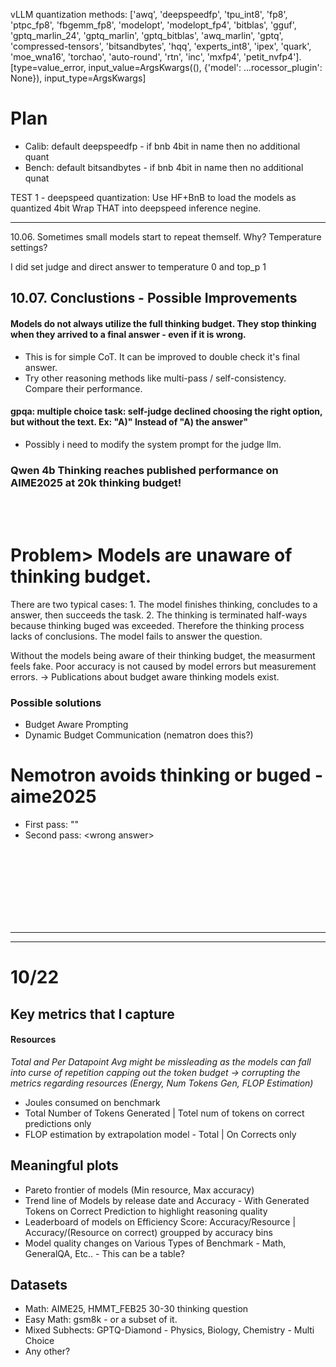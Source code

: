 vLLM quantization methods:
['awq', 'deepspeedfp', 'tpu_int8', 'fp8', 'ptpc_fp8', 'fbgemm_fp8', 'modelopt', 'modelopt_fp4', 'bitblas', 'gguf', 'gptq_marlin_24', 'gptq_marlin', 'gptq_bitblas', 'awq_marlin', 'gptq', 'compressed-tensors', 'bitsandbytes', 'hqq', 'experts_int8', 'ipex', 'quark', 'moe_wna16', 'torchao', 'auto-round', 'rtn', 'inc', 'mxfp4', 'petit_nvfp4']. [type=value_error, input_value=ArgsKwargs((), {'model': ...rocessor_plugin': None}), input_type=ArgsKwargs]

# Plan
- Calib: default deepspeedfp - if bnb 4bit in name then no additional quant
- Bench: default bitsandbytes - if bnb 4bit in name then no additional qunat


TEST 1 - deepspeed quantization:
Use HF+BnB to load the models as quantized 4bit
Wrap THAT into deepspeed inference negine.  



----
10.06.
Sometimes small models start to repeat themself. Why? Temperature settings? 

I did set judge and direct answer to temperature 0 and top_p 1

## 10.07. Conclustions - Possible Improvements
#### Models do not always utilize the full thinking budget. They stop thinking when they arrived to a final answer - even if it is wrong.
- This is for simple CoT. It can be improved to double check it's final answer.
- Try other reasoning methods like multi-pass / self-consistency. Compare their performance.
#### gpqa: multiple choice task: self-judge declined choosing the right option, but without the text. Ex: "A)" Instead of "A) the answer"
- Possibly i need to modify the system prompt for the judge llm. 

### Qwen 4b Thinking reaches published performance on AIME2025 at 20k thinking budget!
<br><br>

# Problem> Models are unaware of thinking budget.
There are two typical cases: 1. The model finishes thinking, concludes to a answer, then succeeds the task.
2. The thinking is terminated half-ways because thinking buged was exceeded. Therefore the thinking process lacks of conclusions. The model fails to answer the question.

Without the models being aware of their thinking budget, the measurment feels fake. Poor accuracy is not caused by model errors but measurement errors.
-> Publications about budget aware thinking models exist.

### Possible solutions
- Budget Aware Prompting
- Dynamic Budget Communication (nematron does this?)

# Nemotron avoids thinking or buged - aime2025
 - First pass: ""
 - Second pass: \<wrong answer\>

<br><br><br><br>
--------
--------
--------

# 10/22
## Key metrics that I capture
#### Resources
<i>Total and Per Datapoint Avg might be missleading as the models can fall into curse of repetition capping out the token budget -> corrupting the metrics regarding resources (Energy, Num Tokens Gen, FLOP Estimation)</i>
- Joules consumed on benchmark
- Total Number of Tokens Generated | Totel num of tokens on correct predictions only
- FLOP estimation by extrapolation model - Total | On Corrects only

## Meaningful plots
- Pareto frontier of models (Min resource, Max accuracy)
- Trend line of Models by release date and Accuracy - With Generated Tokens on Correct Prediction to highlight reasoning quality
- Leaderboard of models on Efficiency Score: Accuracy/Resource | Accuracy/(Resource on correct) groupped by accuracy bins
- Model quality changes on Various Types of Benchmark - Math, GeneralQA, Etc.. - This can be a table?  

## Datasets
- Math: AIME25, HMMT_FEB25 30-30 thinking question
- Easy Math: gsm8k - or a subset of it. 
- Mixed Subhects: GPTQ-Diamond - Physics, Biology, Chemistry - Multi Choice
- Any other?
## 